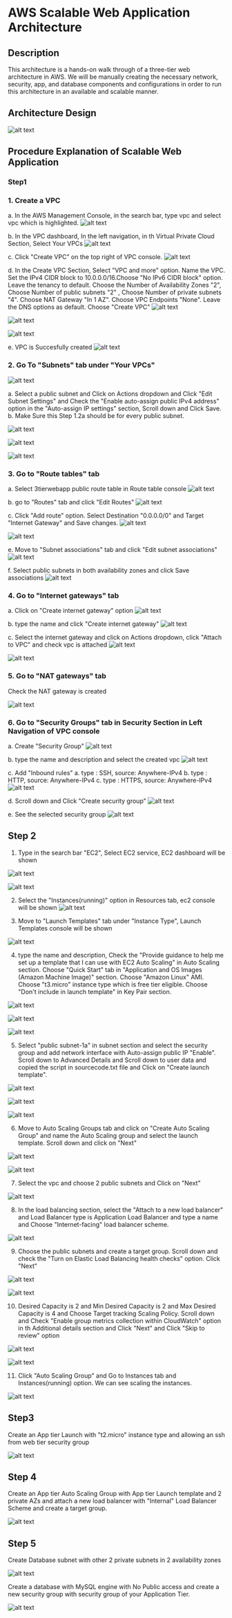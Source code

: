 # AWS Scalable Web Application Architecture

## Description
This architecture is a hands-on walk through of a three-tier web architecture in AWS. We will be manually creating the necessary network, security, app, and database components and configurations in order to run this architecture in an available and scalable manner.

## Architecture Design
![alt text](image.png)

## Procedure Explanation of Scalable Web Application
### Step1
### 1. Create a VPC
   a. In the AWS Management Console, in the search bar, type vpc and select vpc which is highlighted.
![alt text](vpc.png)

   b. In the VPC dashboard, In the left navigation, in th Virtual Private Cloud Section, Select Your VPCs
![alt text](vpcdashboard.png)

   c. Click "Create VPC" on the top right of VPC console.
![alt text](<vpc create.png>)

   d. In the Create VPC Section, Select "VPC and more" option. Name the VPC. Set the IPv4 CIDR block to   10.0.0.0/16.Choose "No IPv6 CIDR block" option. Leave the tenancy to default. Choose the Number of Availability Zones "2", Choose Number of public subnets "2" , Choose Number of private subnets "4".
   Choose NAT Gateway "In 1 AZ". Choose VPC Endpoints "None". Leave the DNS options as default.
   Choose "Create VPC"
![alt text](<create vpc section.png>)

![alt text](<create vpc1.png>)

![alt text](<create vpc2.png>)

   e. VPC is Succesfully created
![alt text](vpcfinal.png)

### 2. Go To "Subnets" tab under "Your VPCs"

![alt text](subnets.png)

a. Select a public subnet and Click on Actions dropdown and Click "Edit Subnet Settings" and 
Check the "Enable auto-assign public IPv4 address" option in the "Auto-assign IP settings" section, Scroll down and Click Save.
b. Make Sure this Step 1.2a should be for every public subnet.

![alt text](publicsubnetselect1.png)

![alt text](<edit subnet.png>)

![alt text](<public subnet save.png>)

### 3. Go to "Route tables" tab
a. Select 3tierwebapp public route table in Route table console
![alt text](3tierprt.png)

b. go to "Routes" tab and click "Edit Routes"
![alt text](3tierroutesedit.png)

c. Click "Add route" option. Select Destination "0.0.0.0/0" and Target "Internet Gateway" and Save changes.
![alt text](3tieraddroute.png)

![alt text](3tierrouteadded.png)

e. Move to "Subnet associations" tab and click "Edit subnet associations"
![alt text](3tiersubnetassociates.png)

f. Select public subnets in both availability zones and click Save associations
![alt text](3tieraddsubnetassociates.png)


### 4. Go to "Internet gateways" tab
a. Click on "Create internet gateway" option
![alt text](3tierigw.png)

b. type the name and click "Create internet gateway"
![alt text](igwcreate.png)

c. Select the internet gateway and click on Actions dropdown, click "Attach to VPC" and check vpc is
attached
![alt text](igwvpc.png)

![alt text](igwcheck.png)


### 5. Go to "NAT gateways" tab
Check the NAT gateway is created

![alt text](natgw.png)

### 6. Go to "Security Groups" tab in Security Section in Left Navigation of VPC console
a. Create "Security Group"
![alt text](sgconsole.png)

b. type the name and description and select the created vpc
![alt text](securitygroup.png)

c. Add "Inbound rules"
   a. type : SSH, source: Anywhere-IPv4
   b. type : HTTP, source: Anywhere-IPv4
   c. type : HTTPS, source: Anywhere-IPv4
![alt text](sginbound.png)

d. Scroll down and Click "Create security group"
![alt text](clicksg.png)

e. See the selected security group
![alt text](sgsconsole.png)


## Step 2

1. Type in the search bar "EC2", Select EC2 service, EC2 dashboard will be shown

![alt text](ec2search.png)

![alt text](ec2dashboard.png)

2. Select the "Instances(running)" option in Resources tab, ec2 console will be shown
![alt text](ec2console.png)

3. Move to "Launch Templates" tab under "Instance Type", Launch Templates console will be shown

![alt text](launchtemplate.png)

4. type the name and description, Check the "Provide guidance to help me set up a template that I can use with EC2 Auto Scaling" in Auto Scaling section. Choose "Quick Start" tab in "Application and OS Images (Amazon Machine Image)" section. Choose "Amazon Linux" AMI. Choose "t3.micro" instance type which is free tier eligible. Choose "Don't include in launch template" in Key Pair section.

![alt text](launchtemplatecreate.png)

![alt text](launchtemplateAMI.png)

![alt text](launchtemplateinstancetype.png)

5. Select "public subnet-1a" in subnet section and select the security group and add network interface
with Auto-assign public IP "Enable". Scroll down to Advanced Details and Scroll down to user data
and copied the script in sourcecode.txt file and Click on "Create launch template".

![alt text](ntt2.png)

![alt text](IPt2.png)

![alt text](clt.png)

6. Move to Auto Scaling Groups tab and click on "Create Auto Scaling Group" and name the Auto
Scaling group and select the launch template. Scroll down and click on "Next"

![alt text](ASGt2.png)

![alt text](asgnext.png)

7. Select the vpc and choose 2 public subnets and Click on "Next"

![alt text](asgvpc.png)

8. In the load balancing section, select the "Attach to a new load balancer" and Load Balancer type
is Application Load Balancer and type a name and Choose "Internet-facing" load balancer scheme.

![alt text](attachlb.png)

9. Choose the public subnets and create a target group. Scroll down and check the "Turn on Elastic
Load Balancing health checks" option. Click "Next"

![alt text](tgt2.png)


![alt text](checkbox.png)

10. Desired Capacity is 2 and Min Desired Capacity is 2 and Max Desired Capacity is 4 and Choose 
Target tracking Scaling Policy. Scroll down and Check "Enable group metrics collection within CloudWatch"
option in th Additional details section and Click "Next" and Click "Skip to review" option

![alt text](capacity.png)

![alt text](checkbox2.png)

11. Click "Auto Scaling Group" and Go to Instances tab and Instances(running) option.
We can see scaling the instances.

![alt text](scaling.png)

## Step3
Create an App tier Launch with "t2.micro" instance type and allowing an ssh from web tier security
group

![alt text](apptierLT.png)

## Step 4
Create an App tier Auto Scaling Group with App tier Launch template and 2 private AZs and
attach a new load balancer with "Internal" Load Balancer Scheme and create a target group.

![alt text](apptierASG.png)


## Step 5

Create Database subnet with other 2 private subnets in 2 availability zones

![alt text](dbsubnet.png)

Create a database with MySQL engine with No Public access and create a new security group
with security group of your Application Tier.

![alt text](databaset2.png)